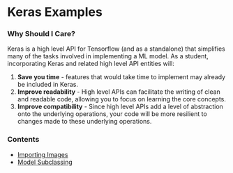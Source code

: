 # Keras Examples

### Why Should I Care?

Keras is a high level API for Tensorflow (and as a standalone) that
simplifies many of the tasks involved in implementing a ML model. As a
student, incorporating Keras and related high level API entities will:

1. **Save you time** - features that would take time to implement may already
be included in Keras.
2. **Improve readability** - High level APIs can facilitate the writing of clean
and readable code, allowing you to focus on learning the core concepts.
3. **Improve compatibility** - Since high level APIs add a level of abstraction onto the
underlying operations, your code will be more resilient to changes made to these
underlying operations.

### Contents

* [Importing Images](./ImageDataGenerator.ipynb)
* [Model Subclassing](./ModelSubclassing.ipynb)
